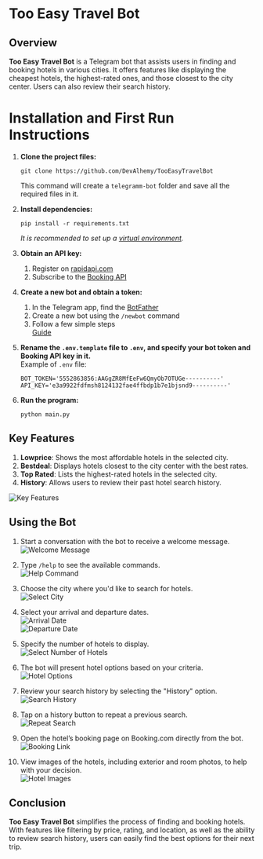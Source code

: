 # Too Easy Travel Bot

## Overview
**Too Easy Travel Bot** is a Telegram bot that assists users in finding and booking hotels in various cities. It offers features like displaying the cheapest hotels, the highest-rated ones, and those closest to the city center. Users can also review their search history.

# Installation and First Run Instructions

1. **Clone the project files:**
    ```commandline
    git clone https://github.com/DevAlhemy/TooEasyTravelBot
    ```
    This command will create a `telegramm-bot` folder and save all the required files in it.

2. **Install dependencies:**
    ```commandline
    pip install -r requirements.txt
    ```
    *It is recommended to set up a [virtual environment](https://docs.python.org/3/library/venv.html).*

3. **Obtain an API key:**
    1. Register on [rapidapi.com](https://rapidapi.com)
    2. Subscribe to the [Booking API](https://rapidapi.com/apidojo/api/booking)

4. **Create a new bot and obtain a token:**
    1. In the Telegram app, find the [BotFather](https://t.me/botfather)
    2. Create a new bot using the `/newbot` command
    3. Follow a few simple steps  
    [Guide](https://core.telegram.org/bots#6-botfather) 

5. **Rename the `.env.template` file to `.env`, and specify your bot token and Booking API key in it.**  
    Example of `.env` file:
    ```dotenv
    BOT_TOKEN='5552863856:AAGgZR8MfEeFw6QmyOb7OTUGe----------'
    API_KEY='e3a9922fdfmsh8124132fae4ffbdp1b7e1bjsnd9----------'
    ```

6. **Run the program:**
    ```commandline
    python main.py
    ```

## Key Features
1. **Lowprice**: Shows the most affordable hotels in the selected city.
2. **Bestdeal**: Displays hotels closest to the city center with the best rates.
3. **Top Rated**: Lists the highest-rated hotels in the selected city.
4. **History**: Allows users to review their past hotel search history.

![Key Features](images/1.png)

## Using the Bot
1. Start a conversation with the bot to receive a welcome message.  
   ![Welcome Message](images/2.png)

2. Type `/help` to see the available commands.  
   ![Help Command](images/3.png)

3. Choose the city where you'd like to search for hotels.  
   ![Select City](images/4.png)

4. Select your arrival and departure dates.  
   ![Arrival Date](images/5.png)  
   ![Departure Date](images/6.png)

5. Specify the number of hotels to display.  
   ![Select Number of Hotels](images/7.png)
   
6. The bot will present hotel options based on your criteria.  
   ![Hotel Options](images/8.png)

7. Review your search history by selecting the "History" option.  
   ![Search History](images/9.png)

8. Tap on a history button to repeat a previous search.  
   ![Repeat Search](images/10.png)

9. Open the hotel’s booking page on Booking.com directly from the bot.  
   ![Booking Link](images/11.png)

10. View images of the hotels, including exterior and room photos, to help with your decision.  
    ![Hotel Images](images/12.png)

## Conclusion
**Too Easy Travel Bot** simplifies the process of finding and booking hotels. With features like filtering by price, rating, and location, as well as the ability to review search history, users can easily find the best options for their next trip.
